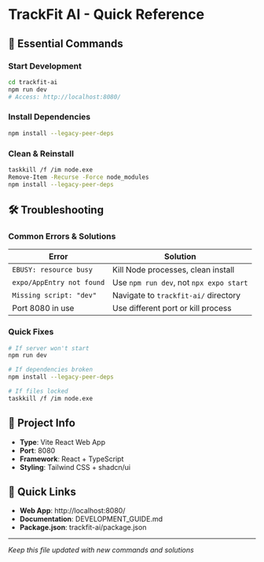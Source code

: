 # TrackFit AI - Quick Reference

## 🚀 Essential Commands

### Start Development
```bash
cd trackfit-ai
npm run dev
# Access: http://localhost:8080/
```

### Install Dependencies
```bash
npm install --legacy-peer-deps
```

### Clean & Reinstall
```bash
taskkill /f /im node.exe
Remove-Item -Recurse -Force node_modules
npm install --legacy-peer-deps
```

## 🛠️ Troubleshooting

### Common Errors & Solutions

| Error | Solution |
|-------|----------|
| `EBUSY: resource busy` | Kill Node processes, clean install |
| `expo/AppEntry not found` | Use `npm run dev`, not `npx expo start` |
| `Missing script: "dev"` | Navigate to `trackfit-ai/` directory |
| Port 8080 in use | Use different port or kill process |

### Quick Fixes
```bash
# If server won't start
npm run dev

# If dependencies broken
npm install --legacy-peer-deps

# If files locked
taskkill /f /im node.exe
```

## 📁 Project Info
- **Type**: Vite React Web App
- **Port**: 8080
- **Framework**: React + TypeScript
- **Styling**: Tailwind CSS + shadcn/ui

## 🔗 Quick Links
- **Web App**: http://localhost:8080/
- **Documentation**: DEVELOPMENT_GUIDE.md
- **Package.json**: trackfit-ai/package.json

---
*Keep this file updated with new commands and solutions* 